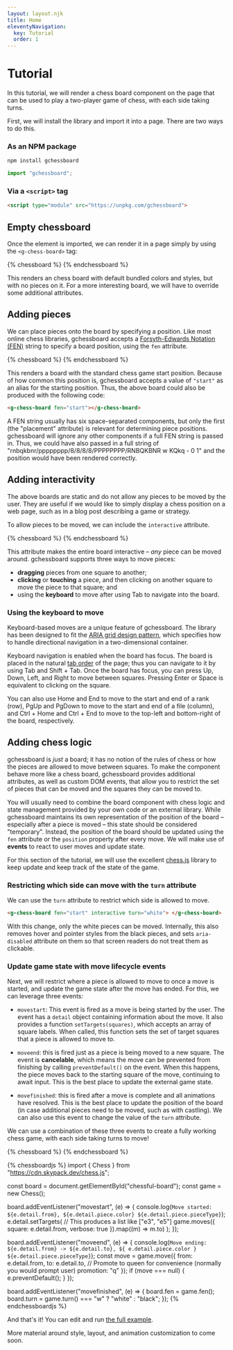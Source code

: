 ```yaml
---
layout: layout.njk
title: Home
eleventyNavigation:
  key: Tutorial
  order: 1
---
```


# Tutorial

In this tutorial, we will render a chess board component on the page that can
be used to play a two-player game of chess, with each side taking turns.

First, we will install the library and import it into a page. There are two
ways to do this.

### As an NPM package

```bash
npm install gchessboard
```

```js
import "gchessboard";
```

### Via a `<script>` tag

```html
<script type="module" src="https://unpkg.com/gchessboard">
```

## Empty chessboard

Once the element is imported, we can render it in a page simply by using the
`<g-chess-board>` tag:

{% chessboard %}
<g-chess-board></g-chess-board>
{% endchessboard %}

This renders an chess board with default bundled colors and styles, but with no
pieces on it. For a more interesting board, we will have to override some
additional attributes.

## Adding pieces

We can place pieces onto the board by specifying a position. Like most online
chess libraries, gchessboard accepts a
[Forsyth-Edwards Notation (FEN)](https://en.wikipedia.org/wiki/Forsyth%E2%80%93Edwards_Notation)
string to specify a board position, using the `fen` attribute.

{% chessboard %}
<g-chess-board
  fen="rnbqkbnr/pppppppp/8/8/8/8/PPPPPPPP/RNBQKBNR">
</g-chess-board>
{% endchessboard %}

This renders a board with the standard chess game start position. Because of how
common this position is, gchessboard accepts a value of `"start"` as an alias
for the starting position. Thus, the above board could also be produced with the
following code:

```html
<g-chess-board fen="start"></g-chess-board>
```

<div class="box-tip">
  A FEN string usually has six space-separated components, but only the first
  (the "placement" attribute) is relevant for determining piece positions. gchessboard
  will ignore any other components if a full FEN string is passed in. Thus, we could
  have also passed in a full string of "rnbqkbnr/pppppppp/8/8/8/8/PPPPPPPP/RNBQKBNR w KQkq - 0 1"
  and the position would have been rendered correctly.
</div>

## Adding interactivity

The above boards are static and do not allow any pieces to be moved by the user.
They are useful if we would like to simply display a chess position on a web
page, such as in a blog post describing a game or strategy.

To allow pieces to be moved, we can include the `interactive` attribute.

{% chessboard %}
<g-chess-board fen="start" interactive></g-chess-board>
{% endchessboard %}

This attribute makes the entire board interactive – _any_ piece can be moved
around. gchessboard supports three ways to move pieces:

- **dragging** pieces from one square to another;
- **clicking** or **touching** a piece, and then clicking on another square to
  move the piece to that square; and
- using the **keyboard** to move after using <span class="keypress">Tab</span>
  to navigate into the board.

### Using the keyboard to move

Keyboard-based moves are a unique feature of gchessboard. The library has been
designed to fit the
[ARIA grid design pattern](https://www.w3.org/TR/wai-aria-practices/examples/grid/LayoutGrids.html),
which specifies how to handle directional navigation in a two-dimensional container.

Keyboard navigation is enabled when the board has focus. The board is placed
in the natural [tab order](https://developer.mozilla.org/en-US/docs/Web/HTML/Global_attributes/tabindex)
of the page; thus you can navigate to it by using <span class="keypress">Tab</span>
and <span class="keypress">Shift</span> + <span class="keypress">Tab</span>. Once
the board has focus, you can press <span class="keypress">Up</span>,
<span class="keypress">Down</span>, <span class="keypress">Left</span>, and
<span class="keypress">Right</span> to move between squares. Pressing
<span class="keypress">Enter</span> or <span class="keypress">Space</span> is
equivalent to clicking on the square.

You can also use <span class="keypress">Home</span> and
<span class="keypress">End</span> to move to the start and end of a rank (row),
<span class="keypress">PgUp</span> and <span class="keypress">PgDown</span>
to move to the start and end of a file (column), and
<span class="keypress">Ctrl</span> + <span class="keypress">Home</span> and
<span class="keypress">Ctrl</span> + <span class="keypress">End</span> to move
to the top-left and bottom-right of the board, respectively.

## Adding chess logic

gchessboard is _just_ a board; it has no notion of the rules of chess or how
the pieces are allowed to move between squares. To make the component behave
more like a chess board, gchessboard provides additional attributes, as well
as custom DOM events, that allow you to restrict the set of pieces that can
be moved and the squares they can be moved to.

You will usually need to combine the board component with chess logic and state
management provided by your own code or an external library. While gchessboard
maintains its own representation of the position of the board – especially after
a piece is moved – this state should be considered "temporary". Instead, the
position of the board should be updated using the `fen` attribute or the `position`
property after every move. We will make use of **events** to react to user moves
and update state.

For this section of the tutorial, we will use the excellent
[chess.js](https://github.com/jhlywa/chess.js/) library to keep update and keep
track of the state of the game.

### Restricting which side can move with the `turn` attribute

We can use the `turn` attribute to restrict which side is allowed to move.

```html
<g-chess-board fen="start" interactive turn="white"> </g-chess-board>
```

With this change, only the white pieces can be moved. Internally, this also
removes hover and pointer styles from the black pieces, and sets `aria-disabled`
attribute on them so that screen readers do not treat them as clickable.

### Update game state with move lifecycle events

Next, we will restrict where a piece is allowed to move to once a move is
started, and update the game state after the move has ended. For this, we can
leverage three events:

- `movestart`: This event is fired as a move is being started by the user.
  The event has a `detail` object containing information about the move. It
  also provides a function `setTargets(squares)`, which accepts an array of
  square labels. When called, this function sets the set of target squares
  that a piece is allowed to move to.

- `moveend`: this is fired just as a piece is being moved to a new square. The
  event is **cancelable**, which means the move can be prevented from finishing
  by calling `preventDefault()` on the event. When this happens, the piece moves
  back to the starting square of the move, continuing to await input. This is the
  best place to update the external game state.

- `movefinished`: this is fired after a move is complete and all animations have
  resolved. This is the best place to update the position of the board (in case
  additional pieces need to be moved, such as with castling). We can also use
  this event to change the value of the `turn` attribute.

We can use a combination of these three events to create a fully working
chess game, with each side taking turns to move!

{% chessboard %}
<g-chess-board
  id="chessful-board" fen="start" interactive turn="white">
</g-chess-board>
{% endchessboard %}

<!-- prettier-ignore-start -->
{% chessboardjs %}
import { Chess } from "https://cdn.skypack.dev/chess.js";

const board = document.getElementById("chessful-board");
const game = new Chess();

board.addEventListener("movestart", (e) => {
  console.log(`Move started: ${e.detail.from}, ${e.detail.piece.color} ${e.detail.piece.pieceType}`);
  e.detail.setTargets(
    // This produces a list like ["e3", "e5"]
    game.moves({ square: e.detail.from, verbose: true }).map((m) => m.to)
  );
});

board.addEventListener("moveend", (e) => {
  console.log(`Move ending: ${e.detail.from} -> ${e.detail.to}, ${
    e.detail.piece.color
  } ${e.detail.piece.pieceType}`);
  const move = game.move({
    from: e.detail.from,
    to: e.detail.to,
    // Promote to queen for convenience (normally you would prompt user)
    promotion: "q"
  });
  if (move === null) {
    e.preventDefault();
  }
});

board.addEventListener("movefinished", (e) => {
  board.fen = game.fen();
  board.turn = game.turn() === "w" ? "white" : "black";
});
{% endchessboardjs %}
<!-- prettier-ignore-end -->

And that's it! You can edit and run [the full example](https://codesandbox.io/s/gchessboard-tutorial-iyr7o?file=/src/index.js).

More material around style, layout, and animation customization to come soon.
